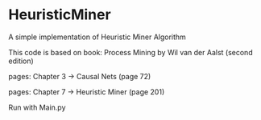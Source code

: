 # HeuristicMiner
A simple implementation of Heuristic Miner Algorithm

This code is based on book: Process Mining by Wil van der Aalst (second edition)

pages: Chapter 3 -> Causal Nets (page 72)

pages: Chapter 7 -> Heuristic Miner (page 201)

Run with Main.py
